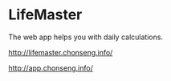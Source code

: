 # LifeMaster
The web app helps you with daily calculations.

http://lifemaster.chonseng.info/

http://app.chonseng.info/